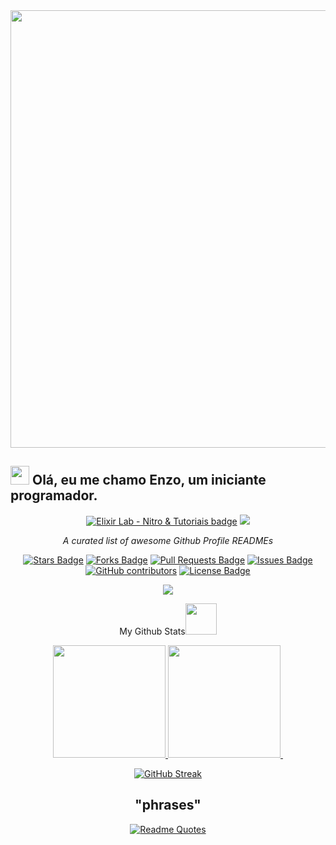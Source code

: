 <div align="center">
<img src="https://cdn.discordapp.com/attachments/943986199272505384/944202658686844978/giphy.gif" width="700px" />
</div>


## <img src="https://raw.githubusercontent.com/iampavangandhi/iampavangandhi/master/gifs/Hi.gif" width="30px">  Olá, eu me chamo Enzo, um iniciante programador.
<div align="center">
<a href="https://discord.gg/STysZ45typ"><img src="https://img.shields.io/discord/733027681184251937.svg?style=flat&label=Elixir Lab - Nitro & Tutoriais&color=7289DA" alt="Elixir Lab - Nitro & Tutoriais badge"/></a>
<a href="https://twitter.com/Juntpack" ><img src="https://img.shields.io/twitter/follow/juntpack.svg?style=social" /> </a>
<br>
  
<i>A curated list of awesome Github Profile READMEs</i>

<a href="https://github.com/shaylly/awesome-github-profile-readme/stargazers"><img src="https://img.shields.io/github/stars/shaylly/awesome-github-profile-readme" alt="Stars Badge"/></a>
<a href="https://github.com/shaylly/awesome-github-profile-readme/network/members"><img src="https://img.shields.io/github/forks/shaylly/awesome-github-profile-readme" alt="Forks Badge"/></a>
<a href="https://github.com/shaylly/awesome-github-profile-readme/pulls"><img src="https://img.shields.io/github/issues-pr/shaylly/awesome-github-profile-readme" alt="Pull Requests Badge"/></a>
<a href="https://github.com/shaylly/awesome-github-profile-readme/issues"><img src="https://img.shields.io/github/issues/shaylly/awesome-github-profile-readme" alt="Issues Badge"/></a>
<a href="https://github.com/shaylly/awesome-github-profile-readme/graphs/contributors"><img alt="GitHub contributors" src="https://img.shields.io/github/contributors/shaylly/awesome-github-profile-readme?color=2b9348"></a>
<a href="https://github.com/shaylly/awesome-github-profile-readme/blob/master/LICENSE"><img src="https://img.shields.io/github/license/abhisheknaiidu/awesome-github-profile-readme?color=2b9348" alt="License Badge"/></a>
  
  ![](https://komarev.com/ghpvc/?username=shaylly-github-username&color=blueviolet)
  
 My Github Stats<img src="https://media.giphy.com/media/VgCDAzcKvsR6OM0uWg/giphy.gif" width="50"> 
  <div align="center">
  <a href="https://github.com/Shaylly">
  <img height="180em" src="https://github-readme-stats.vercel.app/api?username=Shaylly&show_icons=true&theme=dark&include_all_commits=true&count_private=true"/>
   <img height="180em" src="https://github-readme-stats.vercel.app/api/top-langs/?username=rafaela&layout=compact&langs_count=7&theme=dark"/>
  <img height="[![GitHub Streak](https://github-readme-streak-stats.herokuapp.com/?user=Shaylly)](https://git.io/streak-stats)"/>
      </div>
      
  [![GitHub Streak](http://github-readme-streak-stats.herokuapp.com?user=Shaylly&theme=onedark_duo&hide_border=&date_format=%5BY.%5Dn.j)](https://git.io/streak-stats)

  ## "phrases"  
    
[![Readme Quotes](https://quotes-github-readme.vercel.app/api?type=horizontal&theme=dark)](https://github.com/juntpack/github-readme-quotes)
